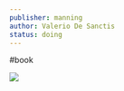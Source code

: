 ```yaml
---
publisher: manning
author: Valerio De Sanctis
status: doing
---
```

#book 

![](https://drek4537l1klr.cloudfront.net/desanctis/Figures/IFC.png)

